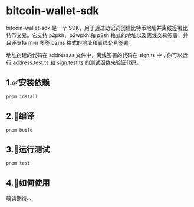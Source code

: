 # bitcoin-wallet-sdk

bitcoin-wallet-sdk 是一个 SDK，用于通过助记词创建比特币地址并离线签署比特币交易。它支持 p2pkh、p2wpkh 和 p2sh 格式的地址以及离线交易签署，并且还支持 m-n 多签 p2ms 格式的地址和离线交易签署。

地址创建的代码在 address.ts 文件中，离线签署的代码在 sign.ts 中；你可以运行 address.test.ts 和 sign.test.ts 的测试函数来验证代码。
## 1.✅安装依赖

```shell
pnpm install
```

## 2.🫡编译

```shell
pnpm build
```


## 3.👻运行测试

```shell
pnpm test
```

## 4.👀如何使用

敬请期待...


